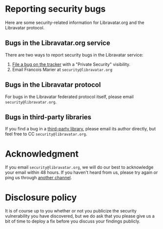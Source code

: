 # Reporting security bugs

Here are some security-related information for Libravatar.org and the
Libravatar protocol.

## Bugs in the Libravatar.org service

There are two ways to report security bugs in the Libravatar service:

1. [File a bug on the tracker](https://bugs.launchpad.net/libravatar/+filebug) with a "Private Security" visibility.
2. Email Francois Marier at `security@libravatar.org`

## Bugs in the Libravatar protocol

For bugs in the Libravatar federated protocol itself, please email `security@libravatar.org`.

## Bugs in third-party libraries

If you find a bug in a [third-party library](http://wiki.libravatar.org/libraries/),
please email its author directly, but feel free to CC `security@libravatar.org`.

# Acknowledgment

If you email `security@libravatar.org`, we will do our best to acknowledge your
email within 48 hours. If you haven't heard from us, please try again or ping
us through [another channel](http://wiki.libravatar.org/talk_to_us/).

# Disclosure policy

It is of course up to you whether or not you publicize the security
vulnerability you have discovered, but we do ask that you please give us a
bit of time to deploy a fix before you discuss your findings publicly.
